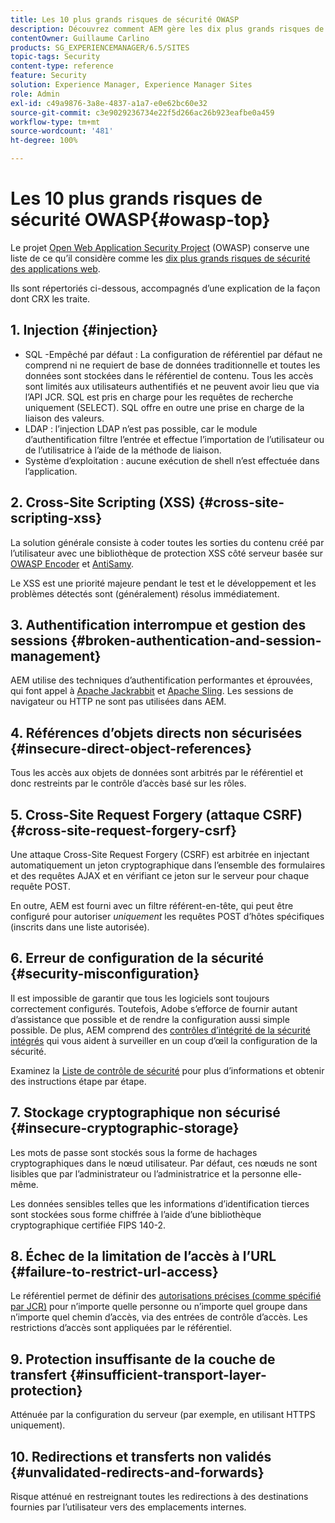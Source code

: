 ```yaml
---
title: Les 10 plus grands risques de sécurité OWASP
description: Découvrez comment AEM gère les dix plus grands risques de sécurité OWASP.
contentOwner: Guillaume Carlino
products: SG_EXPERIENCEMANAGER/6.5/SITES
topic-tags: Security
content-type: reference
feature: Security
solution: Experience Manager, Experience Manager Sites
role: Admin
exl-id: c49a9876-3a8e-4837-a1a7-e0e62bc60e32
source-git-commit: c3e9029236734e22f5d266ac26b923eafbe0a459
workflow-type: tm+mt
source-wordcount: '481'
ht-degree: 100%

---
```


# Les 10 plus grands risques de sécurité OWASP{#owasp-top}

Le projet [Open Web Application Security Project](https://owasp.org/) (OWASP) conserve une liste de ce qu’il considère comme les [dix plus grands risques de sécurité des applications web](https://owasp.org/www-project-top-ten/).

Ils sont répertoriés ci-dessous, accompagnés d’une explication de la façon dont CRX les traite.

## 1. Injection {#injection}

* SQL -Empêché par défaut : La configuration de référentiel par défaut ne comprend ni ne requiert de base de données traditionnelle et toutes les données sont stockées dans le référentiel de contenu. Tous les accès sont limités aux utilisateurs authentifiés et ne peuvent avoir lieu que via l’API JCR. SQL est pris en charge pour les requêtes de recherche uniquement (SELECT). SQL offre en outre une prise en charge de la liaison des valeurs.
* LDAP : l’injection LDAP n’est pas possible, car le module d’authentification filtre l’entrée et effectue l’importation de l’utilisateur ou de l’utilisatrice à l’aide de la méthode de liaison.
* Système d’exploitation : aucune exécution de shell n’est effectuée dans l’application.

## 2. Cross-Site Scripting (XSS) {#cross-site-scripting-xss}

La solution générale consiste à coder toutes les sorties du contenu créé par l’utilisateur avec une bibliothèque de protection XSS côté serveur basée sur [OWASP Encoder](https://owasp.org/www-project-java-encoder/) et [AntiSamy](https://wiki.owasp.org/index.php/Category:OWASP_AntiSamy_Project).

Le XSS est une priorité majeure pendant le test et le développement et les problèmes détectés sont (généralement) résolus immédiatement.

## 3. Authentification interrompue et gestion des sessions {#broken-authentication-and-session-management}

AEM utilise des techniques d’authentification performantes et éprouvées, qui font appel à [Apache Jackrabbit](https://jackrabbit.apache.org/jcr/index.html) et [Apache Sling](https://sling.apache.org/). Les sessions de navigateur ou HTTP ne sont pas utilisées dans AEM.

## 4. Références d’objets directs non sécurisées {#insecure-direct-object-references}

Tous les accès aux objets de données sont arbitrés par le référentiel et donc restreints par le contrôle d’accès basé sur les rôles.

## 5. Cross-Site Request Forgery (attaque CSRF) {#cross-site-request-forgery-csrf}

Une attaque Cross-Site Request Forgery (CSRF) est arbitrée en injectant automatiquement un jeton cryptographique dans l’ensemble des formulaires et des requêtes AJAX et en vérifiant ce jeton sur le serveur pour chaque requête POST.

En outre, AEM est fourni avec un filtre référent-en-tête, qui peut être configuré pour autoriser *uniquement* les requêtes POST d’hôtes spécifiques (inscrits dans une liste autorisée).

## 6. Erreur de configuration de la sécurité {#security-misconfiguration}

Il est impossible de garantir que tous les logiciels sont toujours correctement configurés. Toutefois, Adobe s’efforce de fournir autant d’assistance que possible et de rendre la configuration aussi simple possible. De plus, AEM comprend des [contrôles d’intégrité de la sécurité intégrés](/help/sites-administering/operations-dashboard.md) qui vous aident à surveiller en un coup d’œil la configuration de la sécurité.

Examinez la [Liste de contrôle de sécurité](/help/sites-administering/security-checklist.md) pour plus d’informations et obtenir des instructions étape par étape.

## 7. Stockage cryptographique non sécurisé {#insecure-cryptographic-storage}

Les mots de passe sont stockés sous la forme de hachages cryptographiques dans le nœud utilisateur. Par défaut, ces nœuds ne sont lisibles que par l’administrateur ou l’administratrice et la personne elle-même.

Les données sensibles telles que les informations d’identification tierces sont stockées sous forme chiffrée à l’aide d’une bibliothèque cryptographique certifiée FIPS 140-2.

## 8. Échec de la limitation de l’accès à l’URL {#failure-to-restrict-url-access}

Le référentiel permet de définir des [autorisations précises (comme spécifié par JCR)](https://developer.adobe.com/experience-manager/reference-materials/spec/jcr/2.0/16_Access_Control_Management.html) pour n’importe quelle personne ou n’importe quel groupe dans n’importe quel chemin d’accès, via des entrées de contrôle d’accès. Les restrictions d’accès sont appliquées par le référentiel.

## 9. Protection insuffisante de la couche de transfert {#insufficient-transport-layer-protection}

Atténuée par la configuration du serveur (par exemple, en utilisant HTTPS uniquement).

## 10. Redirections et transferts non validés {#unvalidated-redirects-and-forwards}

Risque atténué en restreignant toutes les redirections à des destinations fournies par l’utilisateur vers des emplacements internes.
